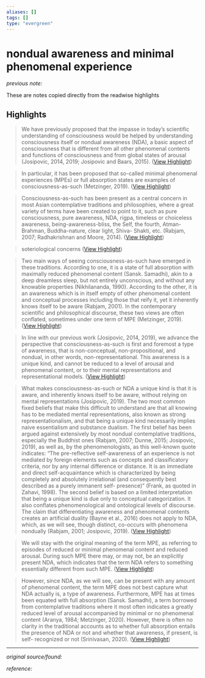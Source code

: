 ```yaml
---
aliases: []
tags: []
type: "evergreen"
---
```


# nondual awareness and minimal phenomenal experience

_previous note:_ 

These are notes copied directly from the readwise highlights

## Highlights

> We have previously proposed that the impasse in today’s scientific understanding of consciousness would be helped by understanding consciousness itself or nondual awareness (NDA), a basic aspect of consciousness that is different from all other phenomenal contents and functions of consciousness and from global states of arousal (Josipovic, 2014, 2019; Josipovic and Baars, 2015). ([View Highlight](https://read.readwise.io/read/01gv36nk5z13cwnf4p13y2vgsq))


> In particular, it has been proposed that so-called minimal phenomenal experiences (MPEs) or full absorption
>  states are examples of consciousness-as-such (Metzinger, 2019). ([View Highlight](https://read.readwise.io/read/01gv36p76hva0pd4b2xv05evnm))


> Consciousness-as-such has been present as a central concern in most Asian contemplative
>  traditions and philosophies, where a great variety of terms have been created to point to it,
>  such as pure consciousness, pure awareness, NDA, rigpa, timeless or choiceless awareness,
>  being-awareness-bliss, the Self, the fourth, Atman-Brahman, Buddha-nature, clear light, Shiva-
>  Shakti, etc. (Rabjam, 2007; Radhakrishnan and Moore, 2014). ([View Highlight](https://read.readwise.io/read/01gv36wd135kfjvqp9k9kzgdjm))


> soteriological concerns ([View Highlight](https://read.readwise.io/read/01gv36wprhpbxstfx82g0je1p9))


> Two main ways of seeing consciousness-as-such have emerged
>  in these traditions. According to one, it is a state of full
>  absorption with maximally reduced phenomenal content (Sansk.
>  Samadhi), akin to a deep dreamless sleep, but not entirely
>  unconscious, and without any knowable properties (Nikhilananda,
>  1990). According to the other, it is an awareness which is in
>  itself empty of other phenomenal content and conceptual
>  processes including those that reify it, yet it inherently knows
>  itself to be aware (Rabjam, 2001). In the contemporary scientific
>  and philosophical discourse, these two views are often conflated,
>  sometimes under one term of MPE (Metzinger, 2019). ([View Highlight](https://read.readwise.io/read/01gv370pxq515gggc9sk5btvn2))


> In line with
>  our previous work (Josipovic, 2014, 2019), we advance the
>  perspective that consciousness-as-such is first and foremost a
>  type of awareness, that is non-conceptual, non-propositional,
>  and nondual, in other words, non-representational. This
>  awareness is a unique kind, and cannot be reduced to a level
>  of arousal
>  and phenomenal
>  content, or
>  to their mental
>  representations and representational models. ([View Highlight](https://read.readwise.io/read/01gv3734c96xx778rk8br7wmte))


> What makes consciousness-as-such or NDA a unique kind
>  is that it is aware, and inherently knows itself to be aware,
>  without relying on mental representations (Josipovic, 2019).
>  The two most common fixed beliefs that make this difficult
>  to understand are that all knowing has to be mediated mental
>  representations, also known as strong representationalism, and
>  that being a unique kind necessarily implies naive essentialism
>  and substance dualism. The first belief has been argued against
>  extensively by most nondual contemplative traditions, especially
>  the Buddhist ones
>  (Rabjam, 2007; Dunne, 2015; Josipovic,
>  2019), as well as, by the phenomenologists, as this well-known
>  quote indicates: “The pre-reflective self-awareness of an experience
>  is not mediated by foreign elements such as concepts and
>  classificatory criteria, nor by any internal difference or distance.
>  It is an immediate and direct self-acquaintance which is
>  characterized by being completely and absolutely irrelational
>  (and consequently best described as a purely immanent self-
>  presence)” (Frank, as quoted in Zahavi, 1998). The second
>  belief is based on a limited interpretation that being a unique
>  kind is due only to conceptual categorization. It also conflates
>  phenomenological and ontological levels of discourse. The claim
>  that differentiating awareness and phenomenal contents creates
>  an artificial duality (Bayne et al., 2016) does not apply to
>  NDA, which, as we will see, though distinct, co-occurs with
>  phenomena nondually (Rabjam, 2001; Josipovic, 2019). ([View Highlight](https://read.readwise.io/read/01gv39g1va950jp69yfg2taz6z))


> We will stay with the original
>  meaning of the term MPE, as referring to episodes of reduced
>  or minimal phenomenal content and reduced arousal. During
>  such MPE there may, or may not, be an explicitly present
>  NDA, which indicates that the term NDA refers to something
>  essentially different from such MPE. ([View Highlight](https://read.readwise.io/read/01gv3746ee95h9952pwbvsamf6))


> However,
>  since NDA, as we will see, can be present with any amount
>  of phenomenal content, the term MPE does not best capture
>  what NDA actually is, a type of awareness. Furthermore, MPE
>  has at times been equated with full absorption (Sansk. Samadhi),
>  a term borrowed from contemplative traditions where it most
>  often indicates a greatly reduced level of arousal accompanied
>  by minimal or no phenomenal content (Aranya, 1984; Metzinger,
>  2020). However, there is often no clarity in the traditional
>  accounts as to whether full absorption entails the presence of
>  NDA or not and whether that awareness, if present, is self-
>  recognized or not (Srinivasan, 2020). ([View Highlight](https://read.readwise.io/read/01gv376w6njz7qdkkew4gh88aw))

---

_original source/found:_ 

_reference:_ 



